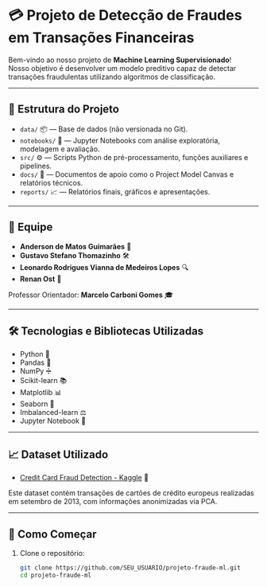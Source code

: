 # 💳 Projeto de Detecção de Fraudes em Transações Financeiras

Bem-vindo ao nosso projeto de **Machine Learning Supervisionado**!  
Nosso objetivo é desenvolver um modelo preditivo capaz de detectar transações fraudulentas utilizando algoritmos de classificação.

---

## 📂 Estrutura do Projeto

- `data/` 📦 — Base de dados (não versionada no Git).
- `notebooks/` 📓 — Jupyter Notebooks com análise exploratória, modelagem e avaliação.
- `src/` ⚙️ — Scripts Python de pré-processamento, funções auxiliares e pipelines.
- `docs/` 📑 — Documentos de apoio como o Project Model Canvas e relatórios técnicos.
- `reports/` 📈 — Relatórios finais, gráficos e apresentações.

---

## 👥 Equipe

- **Anderson de Matos Guimarães** 🧠
- **Gustavo Stefano Thomazinho** 🛠️
- **Leonardo Rodrigues Vianna de Medeiros Lopes** 🔍
- **Renan Ost** 🧪

Professor Orientador: **Marcelo Carboni Gomes** 🎓

---

## 🛠️ Tecnologias e Bibliotecas Utilizadas

- Python 🐍
- Pandas 🐼
- NumPy ➗
- Scikit-learn 📚
- Matplotlib 📊
- Seaborn 🌊
- Imbalanced-learn ⚖️
- Jupyter Notebook 📓

---

## 📈 Dataset Utilizado

- [Credit Card Fraud Detection - Kaggle](https://www.kaggle.com/datasets/mlg-ulb/creditcardfraud) 🔗

Este dataset contém transações de cartões de crédito europeus realizadas em setembro de 2013, com informações anonimizadas via PCA.

---

## 🚀 Como Começar

1. Clone o repositório:
   ```bash
   git clone https://github.com/SEU_USUARIO/projeto-fraude-ml.git
   cd projeto-fraude-ml
